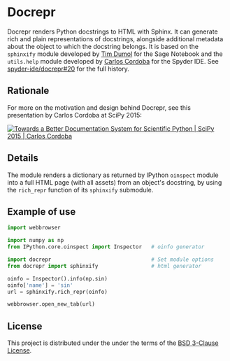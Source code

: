 # Docrepr

Docrepr renders Python docstrings to HTML with Sphinx.
It can generate rich and plain representations of docstrings, alongside additional metadata about the object to which the docstring belongs.
It is based on the `sphinxify` module developed by [Tim Dumol](https://github.com/TimDumol) for the Sage Notebook and the `utils.help` module developed by [Carlos Cordoba](https://github.com/ccordoba12) for the Spyder IDE.
See [spyder-ide/docrepr#20](https://github.com/spyder-ide/docrepr/issues/20) for the full history.


## Rationale

For more on the motivation and design behind Docrepr, see this presentation by Carlos Cordoba at SciPy 2015:

[![Towards a Better Documentation System for Scientific Python | SciPy 2015 | Carlos Cordoba ](https://img.youtube.com/vi/q0r7FsDZU9s/0.jpg)](https://www.youtube.com/watch?v=q0r7FsDZU9s)


## Details

The module renders a dictionary as returned by IPython `oinspect` module into a full HTML page (with all assets) from an object's docstring, by using the `rich_repr` function of its `sphinxify` submodule.


## Example of use

```python
import webbrowser

import numpy as np
from IPython.core.oinspect import Inspector   # oinfo generator

import docrepr                                # Set module options
from docrepr import sphinxify                 # html generator

oinfo = Inspector().info(np.sin)
oinfo['name'] = 'sin'
url = sphinxify.rich_repr(oinfo)

webbrowser.open_new_tab(url)
```


## License

This project is distributed under the under the terms of the [BSD 3-Clause License](https://github.com/spyder-ide/docrepr/blob/master/LICENSE.txt).
